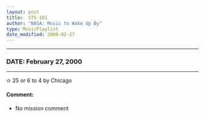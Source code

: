 ```yaml
---
layout: post
title:  STS-101
author: "NASA: Music to Wake Up By"
type: MusicPlaylist
date_modified: 2000-02-27
---
```


----
### DATE: February 27, 2000
----
✫ 25 or 6 to 4 by Chicago

#### Comment:
* No mission comment
